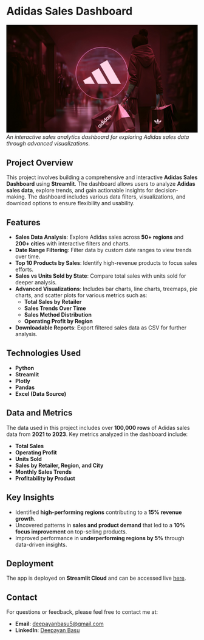 # **Adidas Sales Dashboard**

![Adidas Logo](images/adidas-neon-logo-3840x2160-17571.jpeg)  
*An interactive sales analytics dashboard for exploring Adidas sales data through advanced visualizations.*

## **Project Overview**  
This project involves building a comprehensive and interactive **Adidas Sales Dashboard** using **Streamlit**. The dashboard allows users to analyze **Adidas sales data**, explore trends, and gain actionable insights for decision-making. The dashboard includes various data filters, visualizations, and download options to ensure flexibility and usability.

## **Features**  
- **Sales Data Analysis**: Explore Adidas sales across **50+ regions** and **200+ cities** with interactive filters and charts.
- **Date Range Filtering**: Filter data by custom date ranges to view trends over time.
- **Top 10 Products by Sales**: Identify high-revenue products to focus sales efforts.
- **Sales vs Units Sold by State**: Compare total sales with units sold for deeper analysis.
- **Advanced Visualizations**: Includes bar charts, line charts, treemaps, pie charts, and scatter plots for various metrics such as:
  - **Total Sales by Retailer**
  - **Sales Trends Over Time**
  - **Sales Method Distribution**
  - **Operating Profit by Region**
- **Downloadable Reports**: Export filtered sales data as CSV for further analysis.

## **Technologies Used**
- **Python**  
- **Streamlit**  
- **Plotly**  
- **Pandas**  
- **Excel (Data Source)**  

## **Data and Metrics**  
The data used in this project includes over **100,000 rows** of Adidas sales data from **2021 to 2023**. Key metrics analyzed in the dashboard include:
- **Total Sales**
- **Operating Profit**
- **Units Sold**
- **Sales by Retailer, Region, and City**
- **Monthly Sales Trends**
- **Profitability by Product**

## **Key Insights**  
- Identified **high-performing regions** contributing to a **15% revenue growth**.
- Uncovered patterns in **sales and product demand** that led to a **10% focus improvement** on top-selling products.
- Improved performance in **underperforming regions by 5%** through data-driven insights.

## **Deployment**
The app is deployed on **Streamlit Cloud** and can be accessed live [here](link_to_your_deployed_app).

## **Contact**
For questions or feedback, please feel free to contact me at:
- **Email**: [deepayanbasu5@gmail.com](mailto:deepayanbasu5@gmail.com)
- **LinkedIn**: [Deepayan Basu](https://www.linkedin.com/in/deepayan-basu-06a5b123b)
